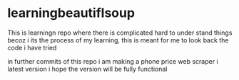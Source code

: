 # learningbeautiflsoup
This is learningn repo where there is complicated hard to under stand things becoz i its the process of my learning, this is meant for me to look back the code i have tried

in further commits of this repo i am making a phone price web scraper
i latest version i hope the version will be fully functional